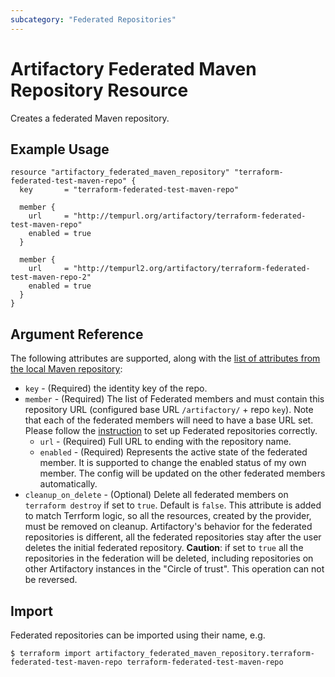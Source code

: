 ```yaml
---
subcategory: "Federated Repositories"
---
```

# Artifactory Federated Maven Repository Resource

Creates a federated Maven repository.

## Example Usage

```hcl
resource "artifactory_federated_maven_repository" "terraform-federated-test-maven-repo" {
  key       = "terraform-federated-test-maven-repo"

  member {
    url     = "http://tempurl.org/artifactory/terraform-federated-test-maven-repo"
    enabled = true
  }

  member {
    url     = "http://tempurl2.org/artifactory/terraform-federated-test-maven-repo-2"
    enabled = true
  }
}
```

## Argument Reference

The following attributes are supported, along with the [list of attributes from the local Maven repository](local_maven_repository.md):

* `key` - (Required) the identity key of the repo.
* `member` - (Required) The list of Federated members and must contain this repository URL (configured base URL
  `/artifactory/` + repo `key`). Note that each of the federated members will need to have a base URL set.
  Please follow the [instruction](https://www.jfrog.com/confluence/display/JFROG/Working+with+Federated+Repositories#WorkingwithFederatedRepositories-SettingUpaFederatedRepository)
  to set up Federated repositories correctly.
  * `url` - (Required) Full URL to ending with the repository name.
  * `enabled` - (Required) Represents the active state of the federated member. It is supported to change the enabled
    status of my own member. The config will be updated on the other federated members automatically.
* `cleanup_on_delete` - (Optional) Delete all federated members on `terraform destroy` if set to `true`. Default is `false`. This attribute is added to match Terrform logic, so all the resources, created by the provider, must be removed on cleanup. Artifactory's behavior for the federated repositories is different, all the federated repositories stay after the user deletes the initial federated repository. **Caution**: if set to `true` all the repositories in the federation will be deleted, including repositories on other Artifactory instances in the "Circle of trust". This operation can not be reversed.


## Import

Federated repositories can be imported using their name, e.g.
```
$ terraform import artifactory_federated_maven_repository.terraform-federated-test-maven-repo terraform-federated-test-maven-repo
```
